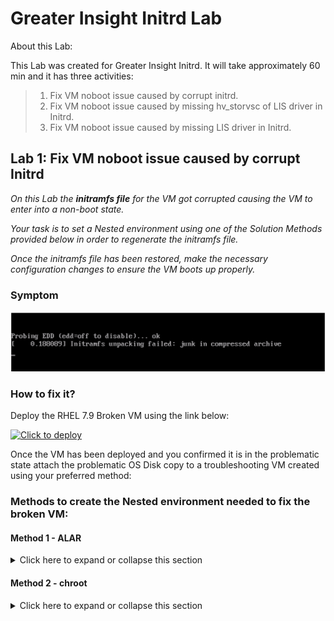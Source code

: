 # Greater Insight Initrd Lab

About this Lab:


This Lab was created for Greater Insight Initrd.
It will take approximately 60 min and it has three activities:  

> 1. Fix VM noboot issue caused by corrupt initrd.
> 2. Fix VM noboot issue caused by missing hv_storvsc of LIS driver in Initrd.
> 3. Fix VM noboot issue caused by missing LIS driver in Initrd.
>

## Lab 1: Fix VM noboot issue caused by corrupt Initrd

*On this Lab the **initramfs file** for the VM got corrupted causing the VM to enter into a non-boot state.* 

*Your task is to set a Nested environment using one of the Solution Methods provided below in order to regenerate the initramfs file.*

*Once the initramfs file has been restored, make the necessary configuration changes to ensure the VM boots up properly.*

### Symptom

![initramfs file corrupted](https://github.com/kaalvara/initramfs/blob/main/GitHub%20-%20initramfs%20-%20error.png)

### How to fix it? 

Deploy the RHEL 7.9 Broken VM using the link below: 

  [![Click to deploy](https://user-images.githubusercontent.com/129801457/229645043-e2349c38-7efd-4336-83c4-dab6897f9a7c.png)](https://portal.azure.com/#create/Microsoft.Template/uri/https%3A%2F%2Fraw.githubusercontent.com%2Fkaalvara%2Finitramfs%2Fmain%2Fdeploymenttemplatekaalvara.json%0A)

Once the VM has been deployed and you confirmed it is in the problematic state attach the problematic OS Disk copy to a troubleshooting VM created using your preferred method:
 
### Methods to create the Nested environment needed to fix the broken VM:

#### Method 1 - ALAR

<details close>

<summary>Click here to expand or collapse this section</summary>

- [*Azure ALAR*][def2]
  
           If you are going to use [*Azure ALAR*][def2] steps in order to create the troubleshooting VM and fix this issue; no additional steps are required. 
           Please just confirm the Original broken VM is now working as expected.

</details>

#### Method 2 - chroot

<details close>

<summary>Click here to expand or collapse this section</summary>

- [*chroot*][def], 
  
   1. After creating Nested environment following [*chroot*][def] steps please proceed to [step 2](#ii.).

   2. Take a backup of the Old Initrd image and Rebuild the Initrd for the current kernel using the command below:
 
          dracut -f -v <initramfsversion> <kernelversion>

   3. Exit chroot and unmount the OS disk copy from the troubleshooting VM, after you've done that, please reassemble the original VM by switching the OS disk.

   4. The VM should be now able to boot after Initrd configuration gets changed.
 
 </details>

[def]: https://learn.microsoft.com/en-us/troubleshoot/azure/virtual-machines/chroot-environment-linux#using-the-same-lvm-image 
[def2]: https://github.com/Azure/ALAR
